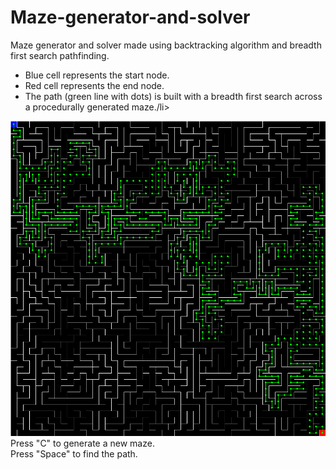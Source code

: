 # Maze-generator-and-solver
Maze generator and solver made using backtracking algorithm and breadth first search pathfinding.
<ul>
  <li>Blue cell represents the start node.</li>
  <li>Red cell represents the end node.</li>
  <li>The path (green line with dots) is built with a breadth first search across a procedurally generated maze./li>
</ul>

<img src="https://github.com/adrienpillou/Maze-generator-and-solver/blob/main/preview.png"/>
</br>Press "C" to generate a new maze.
</br>Press "Space" to find the path.
